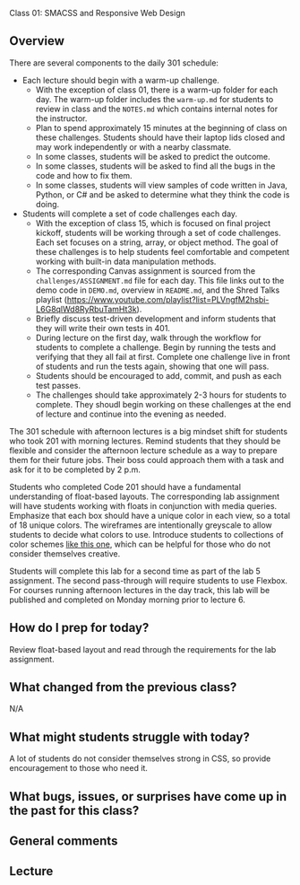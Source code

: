 Class 01: SMACSS and Responsive Web Design

## Overview

There are several components to the daily 301 schedule:
- Each lecture should begin with a warm-up challenge.
  - With the exception of class 01, there is a warm-up folder for each day. The warm-up folder includes the `warm-up.md` for students to review in class and the `NOTES.md` which contains internal notes for the instructor.
  - Plan to spend approximately 15 minutes at the beginning of class on these challenges. Students should have their laptop lids closed and may work independently or with a nearby classmate.
  - In some classes, students will be asked to predict the outcome. 
  - In some classes, students will be asked to find all the bugs in the code and how to fix them.
  - In some classes, students will view samples of code written in Java, Python, or C# and be asked to determine what they think the code is doing.
- Students will complete a set of code challenges each day. 
  - With the exception of class 15, which is focused on final project kickoff, students will be working through a set of code challenges. Each set focuses on a string, array, or object method. The goal of these challenges is to help students feel comfortable and competent working with built-in data manipulation methods. 
  - The corresponding Canvas assignment is sourced from the `challenges/ASSIGNMENT.md` file for each day. This file links out to the demo code in `DEMO.md`, overview in `README.md`, and the Shred Talks playlist (https://www.youtube.com/playlist?list=PLVngfM2hsbi-L6G8qlWd8RyRbuTamHt3k).
  - Briefly discuss test-driven development and inform students that they will write their own tests in 401. 
  - During lecture on the first day, walk through the workflow for students to complete a challenge. Begin by running the tests and verifying that they all fail at first. Complete one challenge live in front of students and run the tests again, showing that one will pass.
  - Students should be encouraged to add, commit, and push as each test passes.
  - The challenges should take approximately 2-3 hours for students to complete. They shoudl begin working on these challenges at the end of lecture and continue into the evening as needed.

The 301 schedule with afternoon lectures is a big mindset shift for students who took 201 with morning lectures. Remind students that they should be flexible and consider the afternoon lecture schedule as a way to prepare them for their future jobs. Their boss could approach them with a task and ask for it to be completed by 2 p.m. 

Students who completed Code 201 should have a fundamental understanding of float-based layouts. The corresponding lab assignment will have students working with floats in conjunction with media queries. Emphasize that each box should have a unique color in each view, so a total of 18 unique colors. The wireframes are intentionally greyscale to allow students to decide what colors to use. Introduce students to collections of color schemes [like this one](https://www.canva.com/learn/website-color-schemes/), which can be helpful for those who do not consider themselves creative. 

Students will complete this lab for a second time as part of the lab 5 assignment. The second pass-through will require students to use Flexbox. For courses running afternoon lectures in the day track, this lab will be published and completed on Monday morning prior to lecture 6. 

## How do I prep for today?

Review float-based layout and read through the requirements for the lab assignment.

## What changed from the previous class?

N/A

## What might students struggle with today?

A lot of students do not consider themselves strong in CSS, so provide encouragement to those who need it.

## What bugs, issues, or surprises have come up in the past for this class?

## General comments

## Lecture
